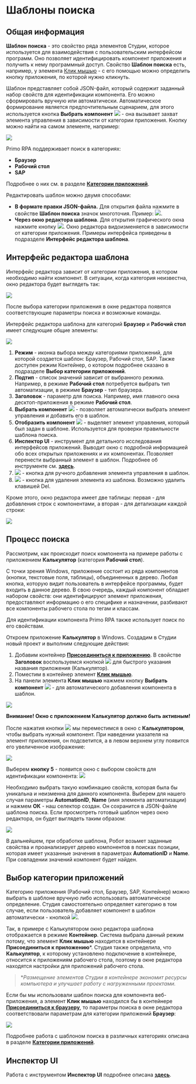 # Шаблоны поиска

## Общая информация

**Шаблон поиска** - это свойство ряда элементов Студии, которое используется для взаимодействия с пользовательским интерфейсом программ. Оно позволяет идентифицировать компонент приложения и получить к нему программный доступ. Свойство **Шаблон поиска** есть, например, у элемента [Клик мышью](https://docs.primo-rpa.ru/primo-rpa/g_elements/osnovnye-elementy/els_uiinteraction/el_click) - с его помощью можно определить кнопку приложения, по которой нужно кликнуть. 

Шаблон представляет собой JSON-файл, который содержит заданный набор свойств для идентификации компонента. Его можно сформировать вручную или автоматически. Автоматическое формирование является предпочтительным сценарием, для этого используется кнопка **Выбрать компонент** ![](<../../../.gitbook/assets/image (794).png>) - она вызывает захват элемента управления в зависимости от категории приложения. Кнопку можно найти на самом элементе, например:

![](<../../../.gitbook/assets/Клик мышью. Волшебная палочка.png>)

Primo RPA поддерживает поиск в категориях:

* **Браузер**
* **Рабочий стол**
* **SAP** 

Подробнее о них см. в разделе [**Категории приложений**](https://docs.primo-rpa.ru/primo-rpa/primo-studio/process/searchpatterns/apps-categories). 

Редактировать шаблон можно двумя способами:
* **В формате правки JSON-файла.** Для открытия файла нажмите в свойстве **Шаблон поиска** значок многоточия. Пример: ![](<../../../.gitbook/assets/Шаблон поиска. Многоточие (2).png>). 
* **Через окно редактора шаблона**. Для открытия графического окна нажмите кнопку ![](<../../../.gitbook/assets/image (516) (1) (2) (1) (1) (2) (2).png>). Окно редактора видоизменяется в зависимости от категории приложения. Примеры интерфейса приведены в подразделе **Интерфейс редактора шаблона**.

## Интерфейс редактора шаблона

Интерфейс редактора зависит от категории приложения, в котором необходимо найти компонент. В ситуации, когда категория неизвестна, окно редактора будет выглядеть так:

![](<../../../.gitbook/assets/Шаблон поиска. Неизвестно.png>)

После выбора категории приложения в окне редактора появятся соответствующие параметры поиска и возможные команды.

Интерфейс редактора шаблона для категорий **Браузер** и **Рабочий стол** имеет следующие общие элементы:

![](<../../../.gitbook/assets/Шаблон поиска. Интерфейс, общее.png>)

1. **Режим** - иконка выбора между категориями приложений, для которой создается шаблон: Браузер, Рабочий стол, SAP. Также доступен режим Контейнер, о котором подробнее сказано в подразделе **Выбор категории приложений**.
2. **Подтип** - список значений зависит от выбранного режима. Например, в режиме **Рабочий стол** потребуется выбрать тип автоматизации, в режиме **Браузер** - тип браузера.
3. **Заголовок** - параметр для поиска. Например, имя главного окна десктоп-приложения в режиме **Рабочий стол**.
4. **Выбрать компонент** ![](<../../../.gitbook/assets/image (794).png>) - позволяет автоматически выбрать элемент управления и добавить его в шаблон.
5. **Отобразить компонент** ![](<../../../.gitbook/assets/15 (1) (1) (1) (1).png>) - выделяет элемент управления, который был задан в шаблоне. Используется для проверки правильности шаблона поиска.
6. **Инспектор UI** - инструмент для детального исследования интерфейсов приложений. Выводит окно с подробной информацией обо всех открытых приложениях и их компонентах. Позволяет перенести выбранный элемент в шаблон. Подробнее об инструменте см. [**здесь**](https://docs.primo-rpa.ru/primo-rpa/primo-studio/instrumenty/uiexplorer). 
7. ![](<../../../.gitbook/assets/12 (2) (3) (1) (1) (1).png>) - кнопка для ручного добавления элемента управления в шаблон.
8. ![](<../../../.gitbook/assets/13 (1) (1) (2) (1) (1) (1).png>) - кнопка для удаления элемента из шаблона. Возможно удалить клавишей Del.

Кроме этого, окно редактора имеет две таблицы: первая - для добавления строк с компонентами, а вторая - для детализации каждой строки:

![](<../../../.gitbook/assets/Шаблон. Таблицы.png>) 

## Процесс поиска

Рассмотрим, как происходит поиск компонента на примере работы с приложением **Калькулятор** (категория **Рабочий стол**).

С точки зрения Windows, приложение состоит из ряда компонентов (кнопки, текстовые поля, таблицы), объединенных в дерево. Любая кнопка, которую видит пользователь в интерфейсе программы, будет входить в данное дерево. В свою очередь, каждый компонент обладает набором свойств: они идентифицируют элемент приложения, предоставляют информацию о его специфике и назначении, разбивают все компоненты рабочего стола по тегам и классам.

Для идентификации компонента Primo RPA также использует поиск по его свойствам. 

Откроем приложение **Калькулятор** в Windows. Создадим в Студии новый проект и выполним следующие действия:
1. Добавим контейнер [**Присоединиться к приложению**](https://docs.primo-rpa.ru/primo-rpa/g_elements/osnovnye-elementy/els_desktop/el_desktop_attach). В свойстве **Заголовок** воспользуемся кнопкой ![](<../../../.gitbook/assets/image (794).png>) для быстрого указания названия приложения (Калькулятор).
2. Поместим в контейнер элемент [**Клик мышью**](https://docs.primo-rpa.ru/primo-rpa/g_elements/osnovnye-elementy/els_uiinteraction/el_click). 
3. На панели элемента **Клик мышью** нажмем кнопку **Выбрать компонент** ![](<../../../.gitbook/assets/image (794).png>) - для автоматического добавления компонента в шаблон. 

![](<../../../.gitbook/assets/Шаблон поиска. Калькулятор.png>)
 
**Внимание! Окно с приложением **Калькулятор** должно быть активным!**

После нажатия кнопки ![](<../../../.gitbook/assets/image (794).png>) мы переместимся в окно с **Калькулятором**, чтобы выбрать нужный компонент. При наведении указателя на элемент приложения, он подсветится, а в левом верхнем углу появится его увеличенное изображение: 

![](<../../../.gitbook/assets/Шаблон поиска. Выбор кнопки в Калькуляторе.png>)

Выберем **кнопку 5** - появится окно с выбором свойств для идентификации компонента: 
![](<../../../.gitbook/assets/Селекторы калькулятора.png>)

Необходимо выбрать такую комбинацию свойств, которая была бы уникальна и неизменна для данного компонента. Выберем для нашего случая параметры **AutomationID**, **Name** (имя элемента автоматизации) и нажмем **ОК** - наш селектор создан. Он сохранится в JSON-файле шаблона поиска. Если просмотреть готовый шаблон через окно редактора, он будет выглядеть таким образом:

![](<../../../.gitbook/assets/Шаблон поиска. Контейнер.png>)

В дальнейшем, при обработке шаблона, Робот возьмет заданные свойства и проанализирует дерево компонентов в поисках позиции, которая имеет указанные значения в параметрах **AutomationID** и **Name**. При совпадении значений компонент будет найден.  

## Выбор категории приложений

Категорию приложения (Рабочий стол, Браузер, SAP, Контейнер) можно выбрать в шаблоне вручную либо использовать автоматическое определение. Студия самостоятельно определяет категорию в том случае, если пользователь добавляет компонент в шаблон автоматически - кнопкой ![](<../../../.gitbook/assets/image (794).png>). 

Так, в примере с Калькулятором окно редактора шаблона отображается в режиме **Контейнер**. Система выбрала данный режим потому, что элемент **Клик мышью** находится в контейнере **Присоединиться к приложению**\*. Студия также определила, что **Калькулятор**, к которому установлено подключение в контейнере, относится к приложениям рабочего стола, поэтому в окне редактора находятся настройки для приложений рабочего стола. 

> \**Размещение элементов Студии в контейнере экономит ресурсы компьютера и улучшает работу с нагруженными проектами.*

Если бы мы использовали шаблон поиска для компонента веб-приложения, а элемент **Клик мышью** находился бы в контейнере [**Присоединиться к браузеру**](https://docs.primo-rpa.ru/primo-rpa/g_elements/osnovnye-elementy/els_browser/el_browser_attach), то параметры поиска в окне редактора соответствовали параметрам для категории приложений **Браузер**:

![](<../../../.gitbook/assets/Контейнер. Браузер.png>)

Подробнее работа с шаблоном поиска в различных категориях описана в разделе [**Категории приложений**](https://docs.primo-rpa.ru/primo-rpa/primo-studio/process/searchpatterns/apps-categories).

## Инспектор UI

Работа с инструментом **Инспектор UI** подробнее описана [**здесь**](https://docs.primo-rpa.ru/primo-rpa/primo-studio/instrumenty/uiexplorer). 

